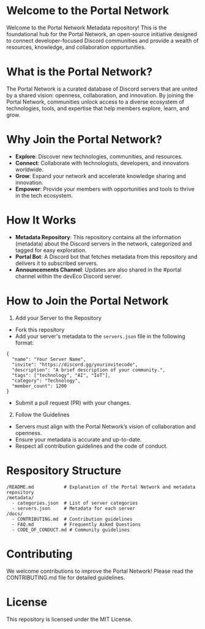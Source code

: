 # Welcome to the Portal Network

Welcome to the Portal Network Metadata repository! This is the foundational hub for the Portal Network, an open-source initiative designed to connect developer-focused Discord communities and provide a wealth of resources, knowledge, and collaboration opportunities.

# What is the Portal Network?

The Portal Network is a curated database of Discord servers that are united by a shared vision: openness, collaboration, and innovation. By joining the Portal Network, communities unlock access to a diverse ecosystem of technologies, tools, and expertise that help members explore, learn, and grow.

# Why Join the Portal Network?

- **Explore**: Discover new technologies, communities, and resources.
- **Connect**: Collaborate with technologists, developers, and innovators worldwide.
- **Grow**: Expand your network and accelerate knowledge sharing and innovation.
- **Empower**: Provide your members with opportunities and tools to thrive in the tech ecosystem.

# How It Works

- **Metadata Repository**: This repository contains all the information (metadata) about the Discord servers in the network, categorized and tagged for easy exploration.
- **Portal Bot**: A Discord bot that fetches metadata from this repository and delivers it to subscribed servers.
- **Announcements Channel**: Updates are also shared in the #portal channel within the devEco Discord server.

# How to Join the Portal Network

1) Add your Server to the Repository
- Fork this repository
- Add your server's metadata to the `servers.json` file in the following format:

```
{
  "name": "Your Server Name",
  "invite": "https://discord.gg/yourinvitecode",
  "description": "A brief description of your community.",
  "tags": ["technology", "AI", "IoT"],
  "category": "Technology",
  "member_count": 1200
}
```

- Submit a pull request (PR) with your changes.

2) Follow the Guidelines
- Servers must align with the Portal Network’s vision of collaboration and openness.
- Ensure your metadata is accurate and up-to-date.
- Respect all contribution guidelines and the code of conduct.

# Respository Structure 

```
/README.md           # Explanation of the Portal Network and metadata repository
/metadata/           
  - categories.json  # List of server categories
  - servers.json     # Metadata for each server
/docs/               
  - CONTRIBUTING.md  # Contribution guidelines
  - FAQ.md           # Frequently Asked Questions
  - CODE_OF_CONDUCT.md # Community guidelines
```

# Contributing

We welcome contributions to improve the Portal Network! Please read the CONTRIBUTING.md file for detailed guidelines.

# License

This repository is licensed under the MIT License.